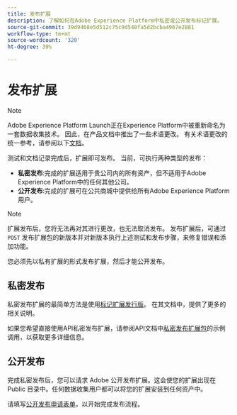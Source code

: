 ```yaml
---
title: 发布扩展
description: 了解如何在Adobe Experience Platform中私密或公开发布标记扩展。
source-git-commit: 39d9468e5d512c75c9d540fa5d2bcba4967e2881
workflow-type: tm+mt
source-wordcount: '320'
ht-degree: 39%

---
```


# 发布扩展

>[!NOTE]
>
>Adobe Experience Platform Launch正在Experience Platform中被重新命名为一套数据收集技术。 因此，在产品文档中推出了一些术语更改。 有关术语更改的统一参考，请参阅以下[文档](../../term-updates.md)。

测试和文档记录完成后，扩展即可发布。 当前，可执行两种类型的发布：

- **私密发布**:完成的扩展适用于贵公司内的所有资产，但不适用于Adobe Experience Platform中的任何其他公司。
- **公开发布**:完成的扩展可在公共商城中提供给所有Adobe Experience Platform用户。

>[!NOTE]
>
>扩展发布后，您将无法再对其进行更改，也无法取消发布。  发布扩展后，可通过 `POST` 发布扩展包的新版本并对新版本执行上述测试和发布步骤，来修复错误和添加功能。

您必须先以私有扩展的形式发布扩展，然后才能公开发布。

## 私密发布

私密发布扩展的最简单方法是使用[标记扩展发行版](https://www.npmjs.com/package/@adobe/reactor-releaser)。 在其文档中，提供了更多的相关说明。

如果您希望直接使用API私密发布扩展，请参阅API文档中[私密发布扩展包](https://developer.adobelaunch.com/api/reference/1.0/extension_packages/release_private/)的示例调用，以获取更多详细信息。

## 公开发布

完成私密发布后，您可以请求 Adobe 公开发布扩展。这会使您的扩展出现在 Public 目录中。任何数据收集用户都可以将您的扩展安装到任何资产中。

请填写[公开发布申请表单](https://adobe.allegiancetech.com/cgi-bin/qwebcorporate.dll?idx=7DRB5U)，以开始完成发布流程。
